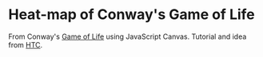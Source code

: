 # Heat-map of Conway's Game of Life

From Conway's [Game of Life](https://en.wikipedia.org/wiki/Conway%27s_Game_of_Life) using JavaScript Canvas. Tutorial and idea from [HTC](https://github.com/HungryTurtleCode/gameoflife).
